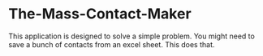 # The-Mass-Contact-Maker
This application is designed to solve a simple problem. You might need to save a bunch of contacts from an excel sheet. This does that.
